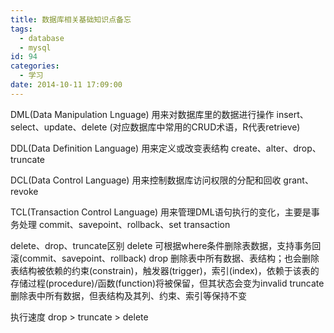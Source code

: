 ```yaml
---
title: 数据库相关基础知识点备忘
tags:
  - database
  - mysql
id: 94
categories:
  - 学习
date: 2014-10-11 17:09:00
---
```


DML(Data Manipulation Lnguage)
用来对数据库里的数据进行操作
insert、select、update、delete (对应数据库中常用的CRUD术语，R代表retrieve)

DDL(Data Definition Language)
用来定义或改变表结构
create、alter、drop、truncate

DCL(Data Control Language)
用来控制数据库访问权限的分配和回收
grant、revoke

TCL(Transaction Control Language)
用来管理DML语句执行的变化，主要是事务处理
commit、savepoint、rollback、set transaction

delete、drop、truncate区别
delete
可根据where条件删除表数据，支持事务回滚(commit、savepoint、rollback)
drop
删除表中所有数据、表结构；也会删除表结构被依赖的约束(constrain)，触发器(trigger)，索引(index)，依赖于该表的存储过程(procedure)/函数(function)将被保留，但其状态会变为invalid
truncate
删除表中所有数据，但表结构及其列、约束、索引等保持不变

执行速度
drop > truncate > delete